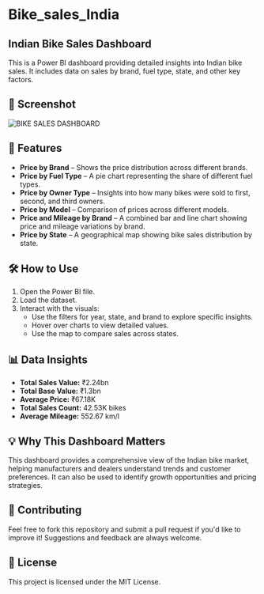 # Bike_sales_India
## Indian Bike Sales Dashboard

This is a Power BI dashboard providing detailed insights into Indian bike sales. It includes data on sales by brand, fuel type, state, and other key factors.

## 📸 Screenshot
![BIKE SALES DASHBOARD](https://github.com/user-attachments/assets/fafe9c55-dc4a-47bd-bbb9-e4713c57b672)


## 🚀 Features
- **Price by Brand** – Shows the price distribution across different brands.
- **Price by Fuel Type** – A pie chart representing the share of different fuel types.
- **Price by Owner Type** – Insights into how many bikes were sold to first, second, and third owners.
- **Price by Model** – Comparison of prices across different models.
- **Price and Mileage by Brand** – A combined bar and line chart showing price and mileage variations by brand.
- **Price by State** – A geographical map showing bike sales distribution by state.

## 🛠️ How to Use
1. Open the Power BI file.
2. Load the dataset.
3. Interact with the visuals:
   - Use the filters for year, state, and brand to explore specific insights.
   - Hover over charts to view detailed values.
   - Use the map to compare sales across states.

## 📊 Data Insights
- **Total Sales Value:** ₹2.24bn
- **Total Base Value:** ₹1.3bn
- **Average Price:** ₹67.18K
- **Total Sales Count:** 42.53K bikes
- **Average Mileage:** 552.67 km/l

## 💡 Why This Dashboard Matters
This dashboard provides a comprehensive view of the Indian bike market, helping manufacturers and dealers understand trends and customer preferences. It can also be used to identify growth opportunities and pricing strategies.

## 🤝 Contributing
Feel free to fork this repository and submit a pull request if you'd like to improve it! Suggestions and feedback are always welcome.

## 📄 License
This project is licensed under the MIT License.

